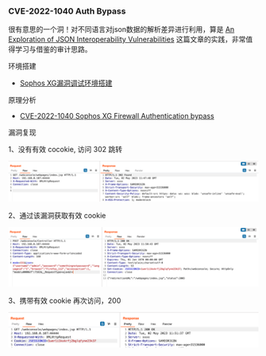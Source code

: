 
### CVE-2022-1040 Auth Bypass

很有意思的一个洞！对不同语言对json数据的解析差异进行利用，算是 [An Exploration of JSON Interoperability Vulnerabilities](https://bishopfox.com/blog/json-interoperability-vulnerabilities) 这篇文章的实践，非常值得学习与借鉴的审计思路。


环境搭建
- [Sophos XG漏洞调试环境搭建](https://3gstudent.github.io/Sophos-XG%E6%BC%8F%E6%B4%9E%E8%B0%83%E8%AF%95%E7%8E%AF%E5%A2%83%E6%90%AD%E5%BB%BA)

原理分析
- [CVE-2022-1040 Sophos XG Firewall Authentication bypass](https://blog.viettelcybersecurity.com/cve-2022-1040-sophos-xg-firewall-authentication-bypass/)

漏洞复现

1、没有有效 cocokie, 访问 302 跳转

![](./img/1683020985806.png)

2、通过该漏洞获取有效 cookie

![](./img/1683021097949.png)

3、携带有效 cookie 再次访问，200

![](./img/1683021149917.png)

